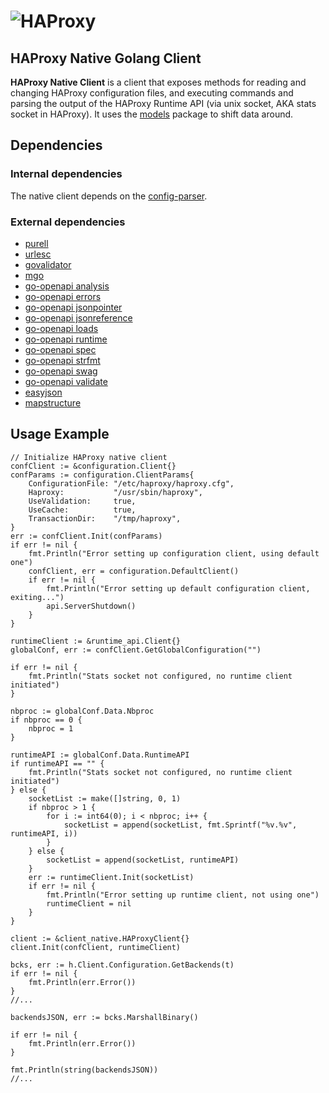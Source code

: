 # ![HAProxy](../assets/images/haproxy-weblogo-210x49.png "HAProxy")

## HAProxy Native Golang Client

**HAProxy Native Client** is a client that exposes methods for reading and changing HAProxy configuration files, and executing commands and parsing the output of the HAProxy Runtime API (via unix socket, AKA stats socket in HAProxy). It uses the [models](http://github.com/haproxytech/models) package to shift data around.

## Dependencies

### Internal dependencies

The native client depends on the [config-parser](http://github.com/haproxytech/config-parser).

### External dependencies

- [purell](https://github.com/PuerkitoBio/purell)
- [urlesc](https://github.com/PuerkitoBio/urlesc)
- [govalidator](https://github.com/asaskevich/govalidator)
- [mgo](https://github.com/globalsign/mgo/bson)
- [go-openapi analysis](https://github.com/go-openapi/analysis)
- [go-openapi errors](https://github.com/go-openapi/errors)
- [go-openapi jsonpointer](https://github.com/go-openapi/jsonpointer)
- [go-openapi jsonreference](https://github.com/go-openapi/jsonreference)
- [go-openapi loads](https://github.com/go-openapi/loads)
- [go-openapi runtime](https://github.com/go-openapi/runtime)
- [go-openapi spec](https://github.com/go-openapi/spec)
- [go-openapi strfmt](https://github.com/go-openapi/strfmt)
- [go-openapi swag](https://github.com/go-openapi/swag)
- [go-openapi validate](https://github.com/go-openapi/validate)
- [easyjson](https://github.com/mailru/easyjson/buffer)
- [mapstructure](https://github.com/mitchellh/mapstructure)

## Usage Example

```
// Initialize HAProxy native client
confClient := &configuration.Client{}
confParams := configuration.ClientParams{
    ConfigurationFile: "/etc/haproxy/haproxy.cfg",
    Haproxy:           "/usr/sbin/haproxy",
    UseValidation:     true,
    UseCache:          true,
    TransactionDir:    "/tmp/haproxy",
}
err := confClient.Init(confParams)
if err != nil {
    fmt.Println("Error setting up configuration client, using default one")
    confClient, err = configuration.DefaultClient()
    if err != nil {
        fmt.Println("Error setting up default configuration client, exiting...")
        api.ServerShutdown()
    }
}

runtimeClient := &runtime_api.Client{}
globalConf, err := confClient.GetGlobalConfiguration("")

if err != nil {
    fmt.Println("Stats socket not configured, no runtime client initiated")
}

nbproc := globalConf.Data.Nbproc
if nbproc == 0 {
    nbproc = 1
}

runtimeAPI := globalConf.Data.RuntimeAPI
if runtimeAPI == "" {
    fmt.Println("Stats socket not configured, no runtime client initiated")
} else {
    socketList := make([]string, 0, 1)
    if nbproc > 1 {
        for i := int64(0); i < nbproc; i++ {
            socketList = append(socketList, fmt.Sprintf("%v.%v", runtimeAPI, i))
        }
    } else {
        socketList = append(socketList, runtimeAPI)
    }
    err := runtimeClient.Init(socketList)
    if err != nil {
        fmt.Println("Error setting up runtime client, not using one")
        runtimeClient = nil
    }
}

client := &client_native.HAProxyClient{}
client.Init(confClient, runtimeClient)

bcks, err := h.Client.Configuration.GetBackends(t)
if err != nil {
    fmt.Println(err.Error())
}
//...

backendsJSON, err := bcks.MarshallBinary()

if err != nil {
    fmt.Println(err.Error())
}

fmt.Println(string(backendsJSON))
//...

```


